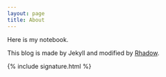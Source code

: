 ```yaml
---
layout: page
title: About
---
```


Here is my notebook.

This blog is made by Jekyll and modified by [Rhadow](https://rhadow.github.io/).

{% include signature.html %}
